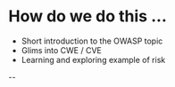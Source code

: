 <!-- .slide: data-background-image="https://eds-static.equinor.com/logo/equinor-logo-primary.svg#white" data-background-size="15%" data-background-position="right 2% top 2%"-->

# How do we do this ...

- Short introduction to the OWASP topic
- Glims into CWE / CVE
- Learning and exploring example of risk

--
